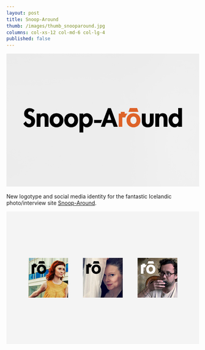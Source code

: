 ```yaml
---
layout: post
title: Snoop-Around
thumb: /images/thumb_snooparound.jpg
columns: col-xs-12 col-md-6 col-lg-4
published: false
---
```


<div><img src="/images/snooparound1.jpg" alt="Snoop-Around"></div>

New logotype and social media identity for the fantastic Icelandic photo/interview site [Snoop-Around](http://snoop-around.com/).

<div><img src="/images/snooparound2.jpg" class="m" alt="Snoop-Around"></div>
